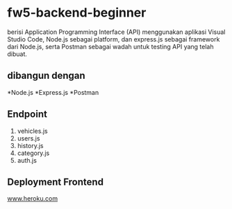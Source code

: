 # fw5-backend-beginner

berisi Application Programming Interface (API) menggunakan aplikasi Visual Studio Code, Node.js sebagai platform, dan express.js sebagai framework dari Node.js, serta Postman sebagai wadah untuk testing API yang telah dibuat.

## dibangun dengan

*Node.js
*Express.js
*Postman

## Endpoint

1. vehicles.js
2. users.js
3. history.js
4. category.js
5. auth.js

## Deployment Frontend

www.heroku.com
